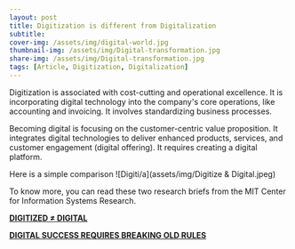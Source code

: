 ```yaml
---
layout: post
title: Digitization is different from Digitalization 
subtitle: 
cover-img: /assets/img/digital-world.jpg
thumbnail-img: /assets/img/Digital-transformation.jpg
share-img: /assets/img/Digital-transformation.jpg
tags: [Article, Digitization, Digitalization]
---
```


Digitization is associated with cost-cutting and operational excellence. It is incorporating digital technology into the company's core operations, like accounting and invoicing. It involves standardizing business processes.

Becoming digital is focusing on the customer-centric value proposition. It integrates digital technologies to deliver enhanced products, services, and customer engagement (digital offering). It requires creating a digital platform.

Here is a simple comparison
![Digiti/a](assets/img/Digitize & Digital.jpeg)

To know more, you can read these two research briefs from the MIT Center for Information Systems Research.

[**DIGITIZED ≠ DIGITAL**](https://cisr.mit.edu/publication/2017_1001_DigitizedNotDigital_RossBeathSebastian)


[**DIGITAL SUCCESS REQUIRES BREAKING OLD RULES**](https://cisr.mit.edu/publication/2019_1001_BreakingRules_RossBeathMocker)

